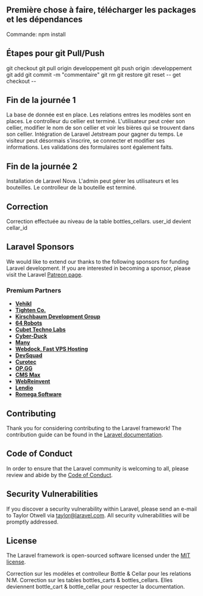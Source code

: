 ## Première chose à faire, télécharger les packages et les dépendances

Commande: npm install

## Étapes pour git Pull/Push
git checkout <branche>
git pull origin developpement
git push origin <ma-branche>:developpement
git add <file>
git commit -m "commentaire"
git rm <file>
git restore <file>
git reset -- <file>
get checkout -- <file>

## Fin de la journée 1

La base de donnée est en place. Les relations entres les modèles sont en places. Le controlleur du cellier est terminé.
L'utilisateur peut créer son cellier, modifier le nom de son cellier et voir les bières qui se trouvent dans son cellier.
Intégration de Laravel Jetstream pour gagner du temps. Le visiteur peut désormais s'inscrire, se connecter et modifier ses informations.
Les validations des formulaires sont également faits.

## Fin de la journée 2

Installation de Laravel Nova. L'admin peut gérer les utilisateurs et les bouteilles. Le controlleur de la bouteille est terminé. 

## Correction
Correction effectuée au niveau de la table 
bottles_cellars. user_id devient cellar_id

## Laravel Sponsors

We would like to extend our thanks to the following sponsors for funding Laravel development. If you are interested in becoming a sponsor, please visit the Laravel [Patreon page](https://patreon.com/taylorotwell).

### Premium Partners

- **[Vehikl](https://vehikl.com/)**
- **[Tighten Co.](https://tighten.co)**
- **[Kirschbaum Development Group](https://kirschbaumdevelopment.com)**
- **[64 Robots](https://64robots.com)**
- **[Cubet Techno Labs](https://cubettech.com)**
- **[Cyber-Duck](https://cyber-duck.co.uk)**
- **[Many](https://www.many.co.uk)**
- **[Webdock, Fast VPS Hosting](https://www.webdock.io/en)**
- **[DevSquad](https://devsquad.com)**
- **[Curotec](https://www.curotec.com/services/technologies/laravel/)**
- **[OP.GG](https://op.gg)**
- **[CMS Max](https://www.cmsmax.com/)**
- **[WebReinvent](https://webreinvent.com/?utm_source=laravel&utm_medium=github&utm_campaign=patreon-sponsors)**
- **[Lendio](https://lendio.com)**
- **[Romega Software](https://romegasoftware.com)**

## Contributing

Thank you for considering contributing to the Laravel framework! The contribution guide can be found in the [Laravel documentation](https://laravel.com/docs/contributions).

## Code of Conduct

In order to ensure that the Laravel community is welcoming to all, please review and abide by the [Code of Conduct](https://laravel.com/docs/contributions#code-of-conduct).

## Security Vulnerabilities

If you discover a security vulnerability within Laravel, please send an e-mail to Taylor Otwell via [taylor@laravel.com](mailto:taylor@laravel.com). All security vulnerabilities will be promptly addressed.

## License

The Laravel framework is open-sourced software licensed under the [MIT license](https://opensource.org/licenses/MIT).

Correction sur les modèles et controlleur Bottle & Cellar pour les relations N:M.
Correction sur les tables bottles_carts & bottles_cellars. 
Elles deviennent bottle_cart & bottle_cellar pour respecter la documentation.


